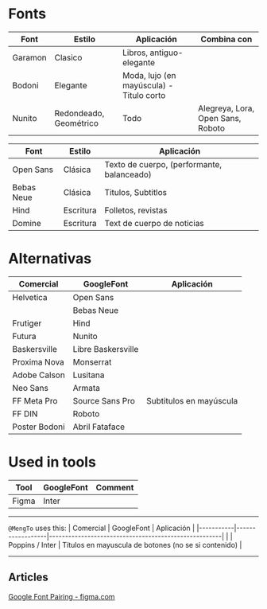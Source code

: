 # Fonts

| Font    | Estilo                 | Aplicación                               | Combina con                       |
| ------- | ---------------------- | ---------------------------------------- | --------------------------------- |
| Garamon | Clasico                | Libros, antiguo-elegante                 |                                   |
| Bodoni  | Elegante               | Moda, lujo (en mayúscula) - Titulo corto |                                   |
| Nunito  | Redondeado, Geométrico | Todo                                     | Alegreya, Lora, Open Sans, Roboto |

| Font       | Estilo    | Aplicación                                 |
| ---------- | --------- | ------------------------------------------ |
| Open Sans  | Clásica   | Texto de cuerpo, (performante, balanceado) |
| Bebas Neue | Clásica   | Titulos, Subtitlos                         |
| Hind       | Escritura | Folletos, revistas                         |
| Domine     | Escritura | Text de cuerpo de noticias                 |

# Alternativas

| Comercial     | GoogleFont         | Aplicación              |
| ------------- | ------------------ | ----------------------- |
| Helvetica     | Open Sans          |                         |
|               | Bebas Neue         |                         |
| Frutiger      | Hind               |                         |
| Futura        | Nunito             |                         |
| Baskersville  | Libre Baskersville |                         |
| Proxima Nova  | Monserrat          |                         |
| Adobe Calson  | Lusitana           |                         |
| Neo Sans      | Armata             |                         |
| FF Meta Pro   | Source Sans Pro    | Subtitulos en mayúscula |
| FF DIN        | Roboto             |                         |
| Poster Bodoni | Abril Fataface     |                         |

# Used in tools

| Tool  | GoogleFont | Comment |
| ----- | ---------- | ------- |
| Figma | Inter      |         |

---

`@MengTo` uses this:
| Comercial | GoogleFont | Aplicación |
|-----------|------------------|------------------------------------------------------|
| | Poppins / Inter | Títulos en mayuscula de botones (no se si contenido) |

---

## Articles

[Google Font Pairing - figma.com](https://www.figma.com/google-fonts/)
